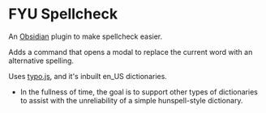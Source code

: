 # FYU Spellcheck
An [Obsidian](https://obsidian.md) plugin to make spellcheck easier. 

Adds a command that opens a modal to replace the current word with an alternative spelling. 

Uses [typo.js](https://www.npmjs.com/package/typo-js), and it's inbuilt en_US dictionaries.
- In the fullness of time, the goal is to support other types of dictionaries to assist with the unreliability of a simple hunspell-style dictionary.
